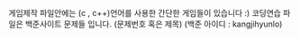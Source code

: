 게임제작 파일안에는 (c , c++)언어를 사용한 간단한 게임들이 있습니다 :)
코딩연습 파일은 백준사이트 문제들 입니다. (문제번호 혹은 제목) 
(백준 아이디 : kangjihyunlo) 

